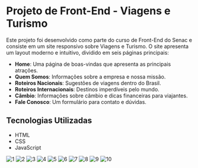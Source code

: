# Projeto de Front-End - Viagens e Turismo

Este projeto foi desenvolvido como parte do curso de Front-End do Senac e consiste em um site responsivo sobre Viagens e Turismo. O site apresenta um layout moderno e intuitivo, dividido em seis páginas principais:

- **Home**: Uma página de boas-vindas que apresenta as principais atrações.
- **Quem Somos**: Informações sobre a empresa e nossa missão.
- **Roteiros Nacionais**: Sugestões de viagens dentro do Brasil.
- **Roteiros Internacionais**: Destinos imperdíveis pelo mundo.
- **Câmbio**: Informações sobre câmbio e dicas financeiras para viajantes.
- **Fale Conosco**: Um formulário para contato e dúvidas.

## Tecnologias Utilizadas

- HTML
- CSS
- JavaScript

![1](https://github.com/user-attachments/assets/a05da9a6-49ec-4072-9d38-3add1831c6b3)
![2](https://github.com/user-attachments/assets/044caec9-4c45-4012-b800-a3c4cdcac865)
![3](https://github.com/user-attachments/assets/2db0f0bb-16d0-449f-bb8b-68258261800f)
![4](https://github.com/user-attachments/assets/f887224b-9e31-4b56-87bf-2a16eaf891d6)
![5](https://github.com/user-attachments/assets/e1461523-66d3-4e69-be31-9f5dcc8c9f87)
![6](https://github.com/user-attachments/assets/561d8265-e3d0-4721-81df-9566963878be)
![7](https://github.com/user-attachments/assets/834104c0-497f-400e-b99d-e90d10e959ca)
![8](https://github.com/user-attachments/assets/e1777f70-d8c3-4956-a9ac-b16496fc0923)
![9](https://github.com/user-attachments/assets/437f4fe3-bf1a-45d6-8817-93faf4ce13de)
![10](https://github.com/user-attachments/assets/b08d62b9-60ca-45c2-a9d5-b0e54c01f900)
